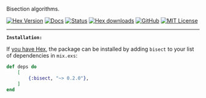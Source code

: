 Bisection algorithms.

[![Hex Version](https://img.shields.io/hexpm/v/bisect.svg?style=flat-square)](https://hex.pm/packages/bisect)
[![Docs](https://img.shields.io/badge/API-docs-orange.svg?style=flat-square&logo=elixir)](https://hexdocs.pm/bisect)
[![Status](https://img.shields.io/circleci/build/github/ertgl/bisect?style=flat-square&logo=circleci)](https://circleci.com/gh/ertgl/bisect)
[![Hex downloads](https://img.shields.io/hexpm/dt/bisect.svg?style=flat-square)](https://hex.pm/packages/bisect)
[![GitHub](https://img.shields.io/badge/vcs-GitHub-blue.svg?style=flat-square&logo=github)](https://github.com/ertgl/bisect)
[![MIT License](https://img.shields.io/hexpm/l/bisect.svg?style=flat-square)](LICENSE.txt)

---

**`Installation:`**

If [you have Hex](https://hex.pm), the package can be installed
by adding `bisect` to your list of dependencies in `mix.exs`:

```elixir
def deps do
	[
		{:bisect, "~> 0.2.0"},
	]
end
```
